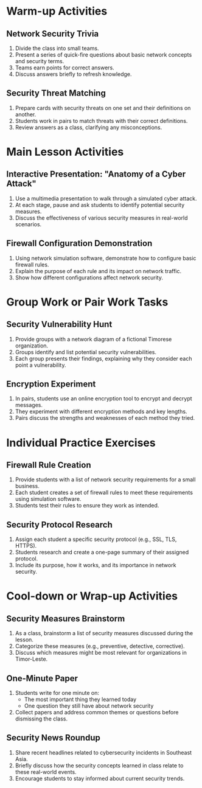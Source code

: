 # Warm-up Activities

## Network Security Trivia

1. Divide the class into small teams.
2. Present a series of quick-fire questions about basic network concepts and security terms.
3. Teams earn points for correct answers.
4. Discuss answers briefly to refresh knowledge.

## Security Threat Matching

1. Prepare cards with security threats on one set and their definitions on another.
2. Students work in pairs to match threats with their correct definitions.
3. Review answers as a class, clarifying any misconceptions.

# Main Lesson Activities

## Interactive Presentation: "Anatomy of a Cyber Attack"

1. Use a multimedia presentation to walk through a simulated cyber attack.
2. At each stage, pause and ask students to identify potential security measures.
3. Discuss the effectiveness of various security measures in real-world scenarios.

## Firewall Configuration Demonstration

1. Using network simulation software, demonstrate how to configure basic firewall rules.
2. Explain the purpose of each rule and its impact on network traffic.
3. Show how different configurations affect network security.

# Group Work or Pair Work Tasks

## Security Vulnerability Hunt

1. Provide groups with a network diagram of a fictional Timorese organization.
2. Groups identify and list potential security vulnerabilities.
3. Each group presents their findings, explaining why they consider each point a vulnerability.

## Encryption Experiment

1. In pairs, students use an online encryption tool to encrypt and decrypt messages.
2. They experiment with different encryption methods and key lengths.
3. Pairs discuss the strengths and weaknesses of each method they tried.

# Individual Practice Exercises

## Firewall Rule Creation

1. Provide students with a list of network security requirements for a small business.
2. Each student creates a set of firewall rules to meet these requirements using simulation software.
3. Students test their rules to ensure they work as intended.

## Security Protocol Research

1. Assign each student a specific security protocol (e.g., SSL, TLS, HTTPS).
2. Students research and create a one-page summary of their assigned protocol.
3. Include its purpose, how it works, and its importance in network security.

# Cool-down or Wrap-up Activities

## Security Measures Brainstorm

1. As a class, brainstorm a list of security measures discussed during the lesson.
2. Categorize these measures (e.g., preventive, detective, corrective).
3. Discuss which measures might be most relevant for organizations in Timor-Leste.

## One-Minute Paper

1. Students write for one minute on:
   - The most important thing they learned today
   - One question they still have about network security
2. Collect papers and address common themes or questions before dismissing the class.

## Security News Roundup

1. Share recent headlines related to cybersecurity incidents in Southeast Asia.
2. Briefly discuss how the security concepts learned in class relate to these real-world events.
3. Encourage students to stay informed about current security trends.